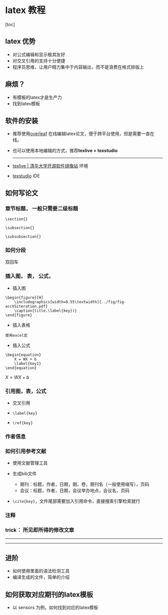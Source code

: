 # latex 教程

[toc]

## latex 优势

- 对公式编辑和显示极其友好
- 对交叉引用的支持十分便捷
- 程序员思维，让用户精力集中于内容输出，而不是浪费在格式排版上

## 麻烦？

- 有模板的latex才是生产力
- 找到latex模板

## 软件的安装

- 推荐使用[overleaf]() 在线编辑latex论文，便于跨平台使用，但是需要一直在线。

- 也可以使用本地编辑的方式，推荐**texlive + texstudio**

  

  ---

  

- [texlive | 清华大学开源软件镜像站](https://mirrors.tuna.tsinghua.edu.cn/CTAN/systems/texlive/Images/)    环境

- [texstudio](https://sourceforge.net/projects/texstudio/)   IDE

  

## 如何写论文

### **章节标题， 一般只需要二级标题**

`\section{}`

`\subsection{}`

`\subsubsection{}`

### **如何分段**

双回车

### **插入图， 表， 公式，**

- 插入图

```
\begin{figure}[H]	
	\includegraphics[width=0.55\textwidth]{../fig/fig-accVSiteration.pdf}
	\caption{title.\label{key})}
\end{figure} 
```

- 插入表格

```
使用excel宏
```

- 插入公式

```
\begin{equation}
    X = WX + b
	\label{key1}
\end{equation}
```

$X = WX + b$  



### **引用图，表，公式**

- 交叉引用

- `\label{key}`

- `\ref{key}`

### **作者信息**

### **如何引用参考文献**

- 使用文献管理工具

- 生成bib文件

  - 期刊：标题，作者，日期，期，卷，期刊名（一般使用缩写），页码
  - 会议：标题，作者，日期，会议举办地点，会议名，页码

- `\cite{key}`，文件尾部需要加入引用命令，直接搜索引擎检索就行

  

### **注释**

### **trick： 所见即所得的修改文章**

---

----

## 进阶

- 如何使用里面的语法检测工具
- 编译生成的文件，简单的介绍

## 如何获取对应期刊的latex模板

- 以 sensors 为例，如何找到对应的latex模板

  


